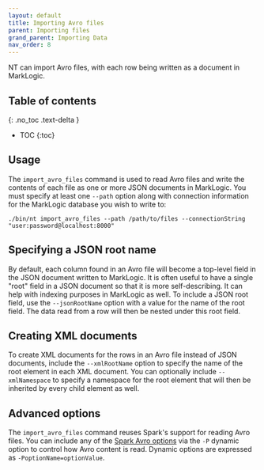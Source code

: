 ```yaml
---
layout: default
title: Importing Avro files
parent: Importing files
grand_parent: Importing Data
nav_order: 8
---
```


NT can import Avro files, with each row being written as a document in MarkLogic.

## Table of contents
{: .no_toc .text-delta }

- TOC
{:toc}

## Usage

The `import_avro_files` command is used to read Avro files and write the contents of each file as one or more JSON
documents in MarkLogic. You must specify at least one `--path` option along with connection information for the
MarkLogic database you wish to write to:

    ./bin/nt import_avro_files --path /path/to/files --connectionString "user:password@localhost:8000"

## Specifying a JSON root name

By default, each column found in an Avro file will become a top-level field in the JSON document written to
MarkLogic. It is often useful to have a single "root" field in a JSON document so that it is more self-describing. It
can help with indexing purposes in MarkLogic as well. To include a JSON root field, use the `--jsonRootName` option with
a value for the name of the root field. The data read from a row will then be nested under this root field.

## Creating XML documents

To create XML documents for the rows in an Avro file instead of JSON documents, include the `--xmlRootName`
option to specify the name of the root element in each XML document. You can optionally include `--xmlNamespace` to
specify a namespace for the root element that will then be inherited by every child element as well.

## Advanced options

The `import_avro_files` command reuses Spark's support for reading Avro files. You can include any of
the [Spark Avro options](https://spark.apache.org/docs/latest/sql-data-sources-avro.html) via the `-P` dynamic option
to control how Avro content is read. Dynamic options are expressed as `-PoptionName=optionValue`.
